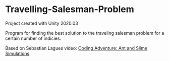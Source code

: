 # Travelling-Salesman-Problem
Project created with Unity 2020.03

Program for finding the best solution to the traveling salesman problem for a certain number of indicies.

Based on Sebastian Lagues video: [Coding Adventure: Ant and Slime Simulations](https://www.youtube.com/watch?v=X-iSQQgOd1A).
